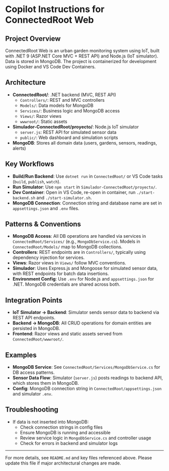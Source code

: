 # Copilot Instructions for ConnectedRoot Web

## Project Overview
ConnectedRoot Web is an urban garden monitoring system using IoT, built with .NET 9 (ASP.NET Core MVC + REST API) and Node.js (IoT simulator). Data is stored in MongoDB. The project is containerized for development using Docker and VS Code Dev Containers.

## Architecture
- **ConnectedRoot/**: .NET backend (MVC, REST API)
  - `Controllers/`: REST and MVC controllers
  - `Models/`: Data models for MongoDB
  - `Services/`: Business logic and MongoDB access
  - `Views/`: Razor views
  - `wwwroot/`: Static assets
- **Simulador-ConnectedRoot/proyecto/**: Node.js IoT simulator
  - `server.js`: REST API for simulated sensor data
  - `public/`: Web dashboard and simulation scripts
- **MongoDB**: Stores all domain data (users, gardens, sensors, readings, alerts)

## Key Workflows
- **Build/Run Backend**: Use `dotnet run` in `ConnectedRoot/` or VS Code tasks (`build`, `publish`, `watch`).
- **Run Simulator**: Use `npm start` in `Simulador-ConnectedRoot/proyecto/`.
- **Dev Container**: Open in VS Code, re-open in container, run `./start-backend.sh` and `./start-simulator.sh`.
- **MongoDB Connection**: Connection string and database name are set in `appsettings.json` and `.env` files.

## Patterns & Conventions
- **MongoDB Access**: All DB operations are handled via services in `ConnectedRoot/Services/` (e.g., `MongoDbService.cs`). Models in `ConnectedRoot/Models/` map to MongoDB collections.
- **Controllers**: REST endpoints are in `Controllers/`, typically using dependency injection for services.
- **Views**: Razor views in `Views/` follow MVC conventions.
- **Simulador**: Uses Express.js and Mongoose for simulated sensor data, with REST endpoints for batch data insertions.
- **Environment Config**: Use `.env` for Node.js and `appsettings.json` for .NET. MongoDB credentials are shared across both.

## Integration Points
- **IoT Simulator → Backend**: Simulator sends sensor data to backend via REST API endpoints.
- **Backend → MongoDB**: All CRUD operations for domain entities are persisted in MongoDB.
- **Frontend**: Razor views and static assets served from `ConnectedRoot/wwwroot/`.

## Examples
- **MongoDB Service**: See `ConnectedRoot/Services/MongoDbService.cs` for DB access patterns.
- **Sensor Data Flow**: Simulator (`server.js`) posts readings to backend API, which stores them in MongoDB.
- **Config**: MongoDB connection string in `ConnectedRoot/appsettings.json` and simulator `.env`.

## Troubleshooting
- If data is not inserted into MongoDB:
  - Check connection strings in config files
  - Ensure MongoDB is running and accessible
  - Review service logic in `MongoDbService.cs` and controller usage
  - Check for errors in backend and simulator logs

---
For more details, see `README.md` and key files referenced above. Please update this file if major architectural changes are made.
